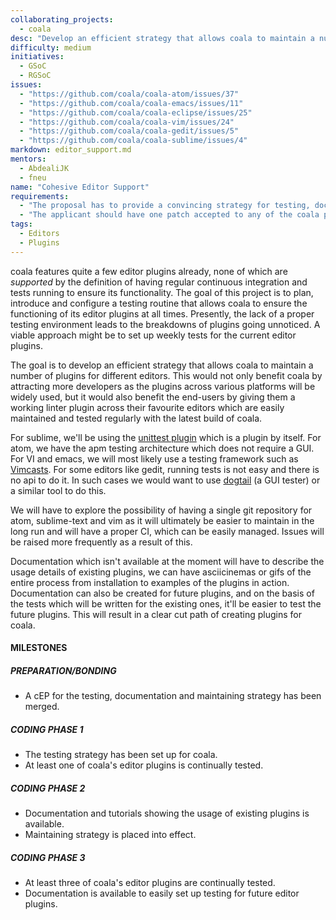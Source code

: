 ```yaml
---
collaborating_projects:
  - coala
desc: "Develop an efficient strategy that allows coala to maintain a number of plugins for different editors."
difficulty: medium
initiatives:
  - GSoC
  - RGSoC
issues:
  - "https://github.com/coala/coala-atom/issues/37"
  - "https://github.com/coala/coala-emacs/issues/11"
  - "https://github.com/coala/coala-eclipse/issues/25"
  - "https://github.com/coala/coala-vim/issues/24"
  - "https://github.com/coala/coala-gedit/issues/5"
  - "https://github.com/coala/coala-sublime/issues/4"
markdown: editor_support.md
mentors:
  - AbdealiJK
  - fneu
name: "Cohesive Editor Support"
requirements:
  - "The proposal has to provide a convincing strategy for testing, documentation and maintaining editor plugins"
  - "The applicant should have one patch accepted to any of the coala plugins."
tags:
  - Editors
  - Plugins
---
```

coala features quite a few editor plugins already, none of which are
*supported* by the definition of having regular continuous integration and
tests running to ensure its functionality. The goal of this project is to
plan, introduce and configure a testing routine that allows coala to ensure
the functioning of its editor plugins at all times. Presently, the lack of a
proper testing environment leads to the breakdowns of plugins going unnoticed.
A viable approach might be to set up weekly tests for the current editor
plugins.

The goal is to develop an efficient strategy that allows coala to maintain a
number of plugins for different editors. This would not only benefit coala by
attracting more developers as the plugins across various platforms will be
widely used, but it would also benefit the end-users by giving them a working
linter plugin across their favourite editors which are easily maintained and
tested regularly with the latest build of coala.

For sublime, we'll be using the
[unittest plugin](https://github.com/randy3k/UnitTesting)
which is a plugin by itself.
For atom, we have the apm testing architecture
which does not require a GUI.
For VI and emacs, we will most likely use a testing framework such as
[Vimcasts](https://github.com/kana/vim-vspec).
For some editors like gedit, running tests is not easy and
there is no api to do it. In such cases we  would want to use
[dogtail](https://fedorahosted.org/dogtail/)
(a GUI tester) or a similar tool to do this.

We will have to explore the possibility of having a single git repository for
atom, sublime-text and vim as it will ultimately be easier to maintain in the
long run and will have a proper CI, which can be easily managed. Issues will
be raised more frequently as a result of this.

Documentation which isn't available at the moment will have to describe the
usage details of existing plugins, we can have asciicinemas or gifs of the
entire process from installation to examples of the plugins in action.
Documentation can also be created for future plugins, and on the basis of the
tests which will be written for the existing ones, it'll be easier to test
the future plugins. This will result in a clear cut path of creating plugins
for coala.


#### MILESTONES

##### PREPARATION/BONDING

* A cEP for the testing, documentation and maintaining strategy has been merged.

##### CODING PHASE 1

* The testing strategy has been set up for coala.
* At least one of coala's editor plugins is continually tested.

##### CODING PHASE 2

* Documentation and tutorials showing the usage of existing plugins is
  available.
* Maintaining strategy is placed into effect.

##### CODING PHASE 3

* At least three of coala's editor plugins are continually tested.
* Documentation is available to easily set up testing for future editor plugins.
